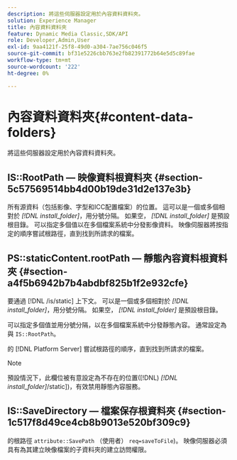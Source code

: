 ```yaml
---
description: 將這些伺服器設定用於內容資料資料夾。
solution: Experience Manager
title: 內容資料資料夾
feature: Dynamic Media Classic,SDK/API
role: Developer,Admin,User
exl-id: 9aa4121f-25f8-49d0-a304-7ae756c046f5
source-git-commit: bf31e5226cbb763e2fb82391772b64e5d5c89fae
workflow-type: tm+mt
source-wordcount: '222'
ht-degree: 0%

---
```


# 內容資料資料夾{#content-data-folders}

將這些伺服器設定用於內容資料資料夾。

## IS::RootPath — 映像資料根資料夾 {#section-5c57569514bb4d00b19de31d2e137e3b}

所有源資料（包括影像、字型和ICC配置檔案）的位置。 這可以是一個或多個相對於 *[!DNL install_folder]*，用分號分隔。 如果空， *[!DNL install_folder]* 是預設根目錄。 可以指定多個值以在多個檔案系統中分發影像資料。 映像伺服器將按指定的順序嘗試根路徑，直到找到所請求的檔案。

## PS::staticContent.rootPath — 靜態內容資料根資料夾 {#section-a4f5b6942b7b4abdbf825b1f2e932cfe}

要通過 [!DNL /is/static] 上下文。 可以是一個或多個相對於 *[!DNL install_folder]*，用分號分隔。 如果空， *[!DNL install_folder]* 是預設根目錄。

可以指定多個值並用分號分隔，以在多個檔案系統中分發靜態內容。 通常設定為與 `IS::RootPath`。

的 [!DNL Platform Server] 嘗試根路徑的順序，直到找到所請求的檔案。

>[!NOTE]
>
>預設情況下，此欄位被有意設定為不存在的位置([!DNL) *[!DNL install_folder]*/static])，有效禁用靜態內容服務。

## IS::SaveDirectory — 檔案保存根資料夾 {#section-1c517f8d49ce4cb8b9013e520bf309c9}

的根路徑 `attribute::SavePath` （使用者） `req=saveToFile`)。 映像伺服器必須具有為其建立映像檔案的子資料夾的建立訪問權限。
